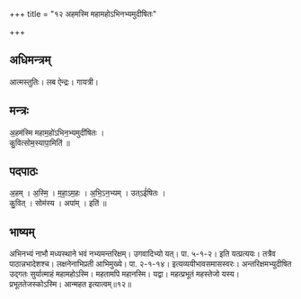 +++
title = "१२ अहमस्मि महामहोऽभिनभ्यमुदीषितः"

+++
## अधिमन्त्रम्
आत्मस्तुतिः। लब ऐन्द्रः। गायत्री।

## मन्त्रः
अ॒हम॑स्मि महाम॒हो॑ऽभिन॒भ्यमुदी॑षितः ।  
कु॒वित्सोम॒स्यापा॒मिति॑ ॥

## पदपाठः
अ॒हम् । अ॒स्मि॒ । म॒हा॒ऽम॒हः । अ॒भि॒ऽन॒भ्यम् । उत्ऽई॑षितः ।  
कु॒वित् । सोम॑स्य । अपा॑म् । इति॑ ॥

## भाष्यम्
अभिनभ्यं नाभौ मध्यस्थाने भवं नभ्यमन्तरिक्षम्। उगवादिभ्यो यत्। पा. ५-१-२। इति यत्प्रत्ययः। तत्रैव पाठान्नभादेशश्च। लक्षनेनाभिप्रती आभिमुख्ये। पा. २-१-१४। इत्यव्ययीभावसमासस्वरः। अन्तरिक्षमभ्युदीषित उद्गतः सुर्यात्माहं महामहोऽस्मि। महतामपि महानस्मि। यद्वा। महत्प्रभूतं महस्तेजो यस्य। प्रभूततेजस्कोऽस्मि। आन्महत इत्यात्वम्॥१२॥